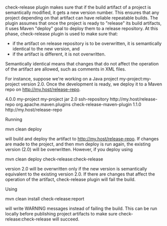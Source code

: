 check-release plugin makes sure that if the build artifact of a
project is semantically modified, it gets a new version number. This
ensures that any project depending on that artifact can have reliable
repeatable builds. The plugin assumes that once the project is ready
to "release" its build artifacts, it uses Maven "deploy" goal to
deploy them to a release repository. At this phase, check-release
plugin is used to make sure that:
  - if the artifact on release repository is to be overwritten, it is
  semantically identical to the new version, and
  - if the artifact is different, it is not overwritten.

Semantically identical means that changes that do not affect the
operation of the artifact are allowed, such as comments in XML files. 

For instance, suppose we're working on a Java project
my-project:my-project version 2.0. Once the development is ready, we
deploy it to a Maven repo on http://my.host/release-repo.

<project>
  <modelVersion>4.0.0</modelVersion>
  <groupId>my-project</groupId>
  <artifactId>my-project</artifactId>
  <packaging>jar</packaging>
  <version>2.0</version>
  <distributionManagement>
    <repository>
      <id>ssh-repository</id>
      <url>http://my.host/release-repo</url>
    </repository>
  </distributionManagement>
  <build>
    <plugins>
      <plugin>
        <groupId>org.apache.maven.plugins</groupId>
        <artifactId>check-release-maven-plugin</artifactId>
        <version>1.1.0</version>
        <configuration>
           <repoUrl>http://my.host/release-repo</repoUrl>
        </configuration>
      </plugin>
    </plugins>
  </build>
</project>


Running 

  mvn clean deploy

will build and deploy the artifact to http://my.host/release-repo. If changes are made to the project, and then mvn deploy is run again, the existing version (2.0) will be overwritten. However, if you deploy using

  mvn clean deploy check-release:check-release

version 2.0 will be overwritten only if the new version is
semantically equivalent to the existing version 2.0. If there are
changes that affect the operation of the artifact, check-release
plugin will fail the build.


Using 

  mvn clean install check-release:report 

will write WARNING messages instead of failing the build. This can be
run locally before publishing project artifacts to make sure
check-release:check-release will succeed.
